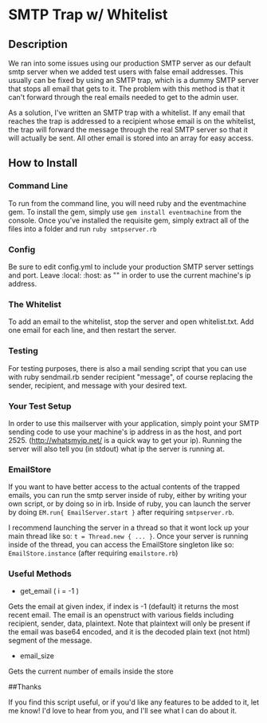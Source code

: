 # SMTP Trap w/ Whitelist

## Description

We ran into some issues using our production SMTP server as our default smtp server when we added test users with false email addresses. This usually can be fixed by using an SMTP trap, which is a dummy SMTP server that stops all email that gets to it. The problem with this method is that it can't forward through the real emails needed to get to the admin user.

As a solution, I've written an SMTP trap with a whitelist. If any email that reaches the trap is addressed to a recipient whose email is on the whitelist, the trap will forward the message through the real SMTP server so that it will actually be sent. All other email is stored into an array for easy access.

## How to Install

### Command Line

To run from the command line, you will need ruby and the eventmachine gem. To install the gem, simply use `gem install eventmachine` from the console. Once you've installed the requisite gem, simply extract all of the files into a folder and run `ruby smtpserver.rb`

### Config

Be sure to edit config.yml to include your production SMTP server settings and port. Leave :local: :host: as "" in order to use the current machine's ip address.

### The Whitelist

To add an email to the whitelist, stop the server and open whitelist.txt. Add one email for each line, and then restart the server.

### Testing

For testing purposes, there is also a mail sending script that you can use with ruby sendmail.rb sender recipient "message", of course replacing the sender, recipient, and message with your desired text.

### Your Test Setup

In order to use this mailserver with your application, simply point your SMTP sending code to use your machine's ip address in as the host, and port 2525. (http://whatsmyip.net/ is a quick way to get your ip).  Running the server will also tell you (in stdout) what ip the server is running at.

### EmailStore

If you want to have better access to the actual contents of the trapped emails, you can run the smtp server inside of ruby, either by writing your own script, or by doing so in irb. Inside of ruby, you can launch the server by doing `EM.run{ EmailServer.start }` after requiring `smtpserver.rb`.

I recommend launching the server in a thread so that it wont lock up your main thread like so: `t = Thread.new { ... }`. Once your server is running inside of the thread, you can access the EmailStore singleton like so: `EmailStore.instance` (after requiring `emailstore.rb`)

### Useful Methods

- get_email ( i = -1 )

Gets the email at given index, if index is -1 (default) it returns the most recent email. The email is an openstruct with various fields including recipient, sender, data, plaintext. Note that plaintext will only be present if the email was base64 encoded, and it is the decoded plain text (not html) segment of the message.

- email_size

Gets the current number of emails inside the store

##Thanks 

If you find this script useful, or if you'd like any features to be added to it, let me know! I'd love to hear from you, and I'll see what I can do about it.
